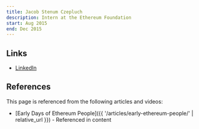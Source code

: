 ```yaml
---
title: Jacob Stenum Czepluch
description: Intern at the Ethereum Foundation
start: Aug 2015
end: Dec 2015
---
```


## Links
- [LinkedIn](https://www.linkedin.com/in/jstcz/)

## References

This page is referenced from the following articles and videos:

- [Early Days of Ethereum People]({{ '/articles/early-ethereum-people/' | relative_url }}) - Referenced in content